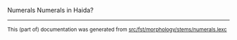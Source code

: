 Numerals
Numerals in Haida?

* * *

<small>This (part of) documentation was generated from [src/fst/morphology/stems/numerals.lexc](https://github.com/giellalt/lang-hdn/blob/main/src/fst/morphology/stems/numerals.lexc)</small>
